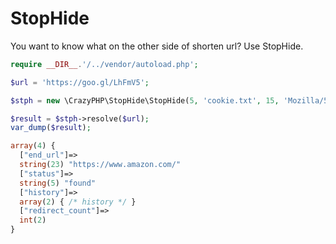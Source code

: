 # StopHide
You want to know what on the other side of shorten url? Use StopHide.

```php
require __DIR__.'/../vendor/autoload.php';

$url = 'https://goo.gl/LhFmV5';

$stph = new \CrazyPHP\StopHide\StopHide(5, 'cookie.txt', 15, 'Mozilla/5.0 (Windows NT 10.0; WOW64; rv:51.0) Gecko/20100101 Firefox/51.0');

$result = $stph->resolve($url);
var_dump($result);
```

```php
array(4) {
  ["end_url"]=>
  string(23) "https://www.amazon.com/"
  ["status"]=>
  string(5) "found"
  ["history"]=>
  array(2) { /* history */ }
  ["redirect_count"]=>
  int(2)
}
```
